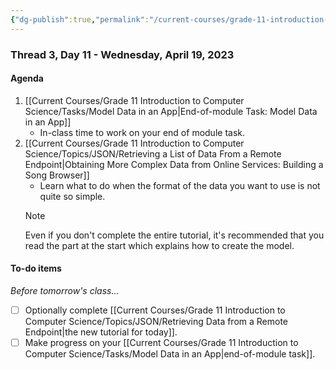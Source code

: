 ```yaml
---
{"dg-publish":true,"permalink":"/current-courses/grade-11-introduction-to-computer-science/section-2/thread-3/day-11/","dgHomeLink":false}
---
```


### Thread 3, Day 11 - Wednesday, April 19, 2023

#### Agenda

1. [[Current Courses/Grade 11 Introduction to Computer Science/Tasks/Model Data in an App|End-of-module Task: Model Data in an App]]
	- In-class time to work on your end of module task.
2. [[Current Courses/Grade 11 Introduction to Computer Science/Topics/JSON/Retrieving a List of Data From a Remote Endpoint|Obtaining More Complex Data from Online Services: Building a Song Browser]]
	- Learn what to do when the format of the data you want to use is not quite so simple.
	> [!NOTE]
	> Even if you don't complete the entire tutorial, it's recommended that you read the part at the start which explains how to create the model.

#### To-do items
*Before tomorrow's class...*
- [ ] Optionally complete [[Current Courses/Grade 11 Introduction to Computer Science/Topics/JSON/Retrieving Data from a Remote Endpoint|the new tutorial for today]].
- [ ] Make progress on your [[Current Courses/Grade 11 Introduction to Computer Science/Tasks/Model Data in an App|end-of-module task]].
